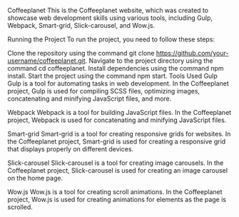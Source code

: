 Coffeeplanet
This is the Coffeeplanet website, which was created to showcase web development skills using various tools, including Gulp, Webpack, Smart-grid, Slick-carousel, and Wow.js.

Running the Project
To run the project, you need to follow these steps:

Clone the repository using the command git clone https://github.com/your-username/coffeeplanet.git.
Navigate to the project directory using the command cd coffeeplanet.
Install dependencies using the command npm install.
Start the project using the command npm start.
Tools Used
Gulp
Gulp is a tool for automating tasks in web development. In the Coffeeplanet project, Gulp is used for compiling SCSS files, optimizing images, concatenating and minifying JavaScript files, and more.

Webpack
Webpack is a tool for building JavaScript files. In the Coffeeplanet project, Webpack is used for concatenating and minifying JavaScript files.

Smart-grid
Smart-grid is a tool for creating responsive grids for websites. In the Coffeeplanet project, Smart-grid is used for creating a responsive grid that displays properly on different devices.

Slick-carousel
Slick-carousel is a tool for creating image carousels. In the Coffeeplanet project, Slick-carousel is used for creating an image carousel on the home page.

Wow.js
Wow.js is a tool for creating scroll animations. In the Coffeeplanet project, Wow.js is used for creating animations for elements as the page is scrolled.
